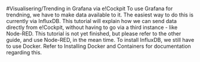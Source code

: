 #Visualisering/Trending in Grafana via e!Cockpit
To use Grafana for trendning, we have to make data available to it. The easiest way to do this is currently via InfluxDB. This tutorial will explain how we can send data directly from e!Cockpit, without having to go via a third instance - like Node-RED. This tutorial is not yet finished, but please refer to the other guide, and use Node-RED, in the mean time. To install InfluxDB, we still have to use Docker. Refer to Installing Docker and Containers for documentation regarding this.
